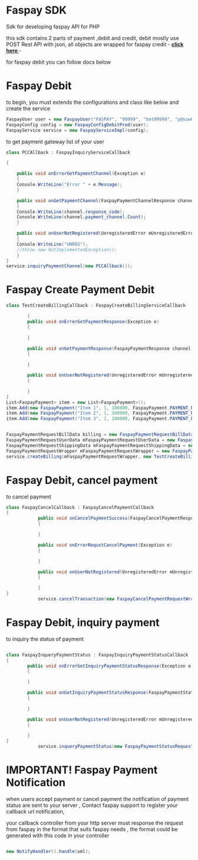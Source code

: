 # Faspay SDK




Sdk for developing faspay API for PHP


this sdk contains 2 parts of payment ,debit and credit, debit mostly use POST Rest API with json, all objects are wrapped
for faspay credit - __[click here ](https://github.com/hilmanshini/FaspayApI_Dotnet/blob/master/README_CREDIT.MD)__ - 


for faspay debit you can follow docs below 
# Faspay Debit

to begin, you must extends the configurations and class like below and create the service


```c#
FaspayUser user = new FaspayUser("FASPAY", "99999", "bot99999", "p@ssw0rd", "https://faspay.co.id/merchantpage/billing/process/thankyou");
FaspayConfig config = new FaspayConfigDebitProd(user);
FaspayService service = new FaspayServiceImpl(config);
```
to get payment gateway list of your user

```c#
class PCCAllback : FaspayInquiryServiceCallback

{

    public void onErrorGetPaymentChannel(Exception e)
    {
    Console.WriteLine("Error " + e.Message);
    }

    public void onGetPaymentChannel(FaspayPaymentChannelResponse channel)
    {
    Console.WriteLine(channel.response_code);
    Console.WriteLine(channel.payment_channel.Count);
    }

    public void onUserNotRegistered(UnregisteredError mUnregisteredError)
    {
    Console.WriteLine("UNREG");
    //throw new NotImplementedException();
    }
}
service.inquiryPaymentChannel(new PCCAllback());
```

# Faspay Create Payment Debit
```c#
class TestCreateBillingCallback : FaspayCreateBillingServiceCallback

        {
        public void onErrorGetPaymentResponse(Exception e)
        {

        }

        public void onGetPaymentResponse(FaspayPaymentResponse channel)
        {

        }

        public void onUserNotRegistered(UnregisteredError mUnregisteredError)
        {

        }
}
List<FaspayPayment> item = new List<FaspayPayment>();
item.Add(new FaspayPayment("Item 1", 1, 100000, FaspayPayment.PAYMENT_PLAN_FULL_SETTLEMENT, config.user.merchantId, FaspayPayment.TENOR_FULL));
item.Add(new FaspayPayment("Item 2", 1, 100000, FaspayPayment.PAYMENT_PLAN_FULL_SETTLEMENT, config.user.merchantId, FaspayPayment.TENOR_FULL));                 item.Add(new FaspayPayment("test 1", 1, 100000, FaspayPayment.PAYMENT_PLAN_FULL_SETTLEMENT, config.user.merchantId, FaspayPayment.TENOR_FULL));
item.Add(new FaspayPayment("Item 3", 1, 100000, FaspayPayment.PAYMENT_PLAN_FULL_SETTLEMENT, config.user.merchantId, FaspayPayment.TENOR_FULL)); item.Add(new FaspayPayment("test 1", 1, 100000, FaspayPayment.PAYMENT_PLAN_FULL_SETTLEMENT, config.user.merchantId, FaspayPayment.TENOR_FULL));


FaspayPaymentRequestBillData billing = new FaspayPaymentRequestBillData("123123", "x", 10, "10000", item, FaspayPaymentRequestWrapper.PAY_TYPE_INSTALLMENT);
FaspayPaymentRequestUserData mFaspayPaymentRequestUserData = new FaspayPaymentRequestUserData("087123123123", "hil@hil.com", (FaspayPaymentRequestWrapper.TERMINAL_MOBILE_APP_ANDROID).ToString(), "123123", "123123");
FaspayPaymentRequestShippingData mFaspayPaymentRequestShippingData = new FaspayPaymentRequestShippingData();
FaspayPaymentRequestWrapper mFaspayPaymentRequestWrapper = new FaspayPaymentRequestWrapper(config, billing, mFaspayPaymentChannel, mFaspayPaymentRequestUserData, mFaspayPaymentRequestShippingData);
service.createBilling(mFaspayPaymentRequestWrapper, new TestCreateBillingCallback());


```



# Faspay Debit, cancel payment



to cancel payment 
```c#
class FaspayCancelCallback : FaspayCancelPaymentCallback
{
            public void onCancelPaymentSuccess(FaspayCancelPaymentResponse channel)
            {

            }

            public void onErrorRequstCancelPayment(Exception e)
            {

            }

            public void onUserNotRegistered(UnregisteredError mUnregisteredError)
            {

            }
}
            service.cancelTransaction(new FaspayCancelPaymentRequestWrapper("8986322540000760", "123123", "gatau", config), new FaspayCancelCallback());
```

# Faspay Debit, inquiry payment

to inquiry the status of payment

```c#

class FaspayInqueryPaymentStatus : FaspayInquiryPaymentStatusCallback
{
        public void onErrorGetInquiryPaymentStatusResponse(Exception e)
        {

        }

        public void onGetInquiryPaymentStatusResponse(FaspayPaymentStatusResponse channel)
        {

        }

        public void onUserNotRegistered(UnregisteredError mUnregisteredError)
        {

        }
}
            service.inqueryPaymentStatus(new FaspayPaymentStatusRequestWrapperProd("x", "8986322540001750", "7877811", config, "12313123", "0"), new FaspayInqueryPaymentStatus());
```


# IMPORTANT! Faspay Payment Notification
when users accept payment or cancel payment the notification of payment status are sent to your server , Contact faspay support to register your callback url notification, 

your callback controller from your http server  must response the request from faspay in the format that suits faspay needs , 
the format could be generated with this code in your controller



```c#

new NotifyHandler().handle(xml);
```
